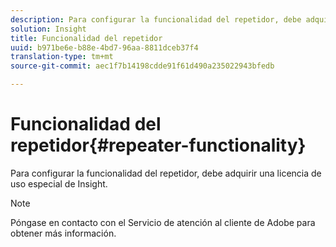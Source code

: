 ```yaml
---
description: Para configurar la funcionalidad del repetidor, debe adquirir una licencia de uso especial de Insight.
solution: Insight
title: Funcionalidad del repetidor
uuid: b971be6e-b88e-4bd7-96aa-8811dceb37f4
translation-type: tm+mt
source-git-commit: aec1f7b14198cdde91f61d490a235022943bfedb

---
```



# Funcionalidad del repetidor{#repeater-functionality}

Para configurar la funcionalidad del repetidor, debe adquirir una licencia de uso especial de Insight.

>[!NOTE]
>
>Póngase en contacto con el Servicio de atención al cliente de Adobe para obtener más información.

